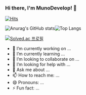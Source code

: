  ### Hi there, I'm MunoDevelop! 👋
 
[![Hits](https://hits.seeyoufarm.com/api/count/incr/badge.svg?url=https%3A%2F%2Fgithub.com%2FMunoDevelop&count_bg=%2379C83D&title_bg=%23555555&icon=unrealengine.svg&icon_color=%23FFFFFF&title=hits&edge_flat=false)](https://hits.seeyoufarm.com)

 ![Anurag's GitHub stats](https://github-readme-stats.vercel.app/api?username=MunoDevelop&count_private=true&show_icons=true&theme=react)![Top Langs](https://github-readme-stats.vercel.app/api/top-langs/?username=MunoDevelop&layout=compact&theme=react)
 
 [![Solved.ac
프로필](http://mazassumnida.wtf/api/v2/generate_badge?boj=huozuyinshua)](https://solved.ac/huozuyinshua)


- 🔭 I’m currently working on ...
- 🌱 I’m currently learning ...
- 👯 I’m looking to collaborate on ...
- 🤔 I’m looking for help with ...
- 💬 Ask me about ...
- 📫 How to reach me: ...
- 😄 Pronouns: ...
- ⚡ Fun fact: ...

